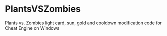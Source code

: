 # PlantsVSZombies
Plants vs. Zombies light card, sun, gold and cooldown modification code for Cheat Engine on Windows
